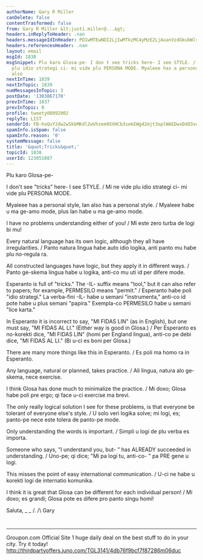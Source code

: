 ```yaml
---
authorName: Gary R Miller
canDelete: false
contentTrasformed: false
from: Gary R Miller &lt;justi.miller@...&gt;
headers.inReplyToHeader: .nan
headers.messageIdInHeader: PDIwMTEwNDI2LjIwMTkzMC4yMzE2LjAuanVzdGkubWlsbGVyQGp1bm8uY29tPg==
headers.referencesHeader: .nan
layout: email
msgId: 1838
msgSnippet: Plu karo Glosa-pe- I don t see tricks here- I see STYLE. / Mi ne vide
  plu idio strategi ci- mi vide plu PERSONA MODE. Myaleee has a personal style, Ian
  also
nextInTime: 1839
nextInTopic: 1839
numMessagesInTopic: 3
postDate: '1303867170'
prevInTime: 1837
prevInTopic: 0
profile: tweety08092002
replyTo: LIST
senderId: FB-hoQuY2dw2wSkbMKdl2wVhzem9SVHCb3sekEWg42mjt3oplWAEDwxDdO3vocn30J4G1h6VwJh23NXCVd7bQpzoP_eP9zPf0_z3-g
spamInfo.isSpam: false
spamInfo.reason: '0'
systemMessage: false
title: '&quot;Tricks&quot;'
topicId: 1838
userId: 123051087
---
```


Plu karo Glosa-pe-

I don't see "tricks" here- I see STYLE. / Mi ne vide plu idio strategi
ci- mi vide plu PERSONA MODE.

Myaleee has a personal style, Ian also has a personal style. / Myaleee
habe u ma ge-amo mode, plus Ian habe u ma ge-amo mode.

I have no problems understanding either of you! / Mi este zero turba de
logi bi mu!

Every natural language has its own logic, although they all have
irregularities. / Panto natura lingua habe auto idio logika, anti panto
mu habe plu no-regula ra.

All constructed languages have logic, but they apply it in different
ways. / Panto ge-skema lingua habe u logika, anti-co mu uti id per difere
mode.

Esperanto is full of "tricks." The -IL- suffix means "tool," but it can
also refer to papers; for example, PERMESILO means "permit." / Esperanto
habe poli "idio strategi." La verba-fini -IL- habe u semani
"instrumenta," anti-co id pote habe u plus semani "papira." Exempla-co
PERMESILO habe u semani "lice karta."

In Esperanto it is incorrect to say, "MI FIDAS LIN" (as in English), but
one must say, "MI FIDAS AL LI." (Either way is good in Glosa.) / Per
Esperanto es no-korekti dice, "MI FIDAS LIN" (homi per England lingua),
anti-co pe debi dice, "MI FIDAS AL LI." (Bi u-ci es boni per Glosa.)

There are many more things like this in Esperanto. / Es poli ma homo ra
in Esperanto.

Any language, natural or planned, takes practice. / Ali lingua, natura
alo ge-skema, nece exercise.

I think Glosa has done much to minimalize the practice. / Mi doxo; Glosa
habe poli pre ergo; qi face u-ci exercise ma brevi.

The only really logical solution I see for these problems, is that
everyone be tolerant of everyone else's style. / U solo veri logika
solve; mi logi, es; panto-pe nece este tolera de panto-pe mode.

Only understanding the words is important. / Simpli u logi de plu verba
es importa.

Someone who says, "I understand you, but- " has ALREADY succeeded in
understanding. / Uno-pe; qi dice; "Mi pa logi tu, anti-co- " pa PRE gene
u logi.

This misses the point of easy international communication. / U-ci ne habe
u korekti logi de internatio komunika.

I think it is great that Glosa can be different for each individual
person! / Mi doxo; es grandi; Glosa pote es difere pro panto singu homi!

Saluta,
_ _
/.
/\   Gary
#
____________________________________________________________
Groupon.com Official Site
1 huge daily deal on the best stuff to do in your city. Try it today!
http://thirdpartyoffers.juno.com/TGL3141/4db76f9bcf7f87286m06duc

